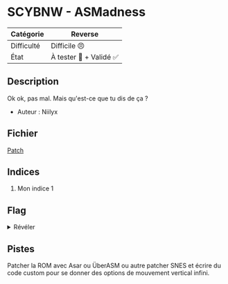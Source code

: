 # SCYBNW - ASMadness

| Catégorie  | Reverse |
|------------|---------|
| Difficulté | Difficile 😠 | 
| État       | À tester 🎯 + Validé ✅ |
## Description

Ok ok, pas mal. Mais qu'est-ce que tu dis de ça ?

- Auteur : Niilyx

## Fichier
[Patch](scybnw2.bps)

## Indices
1. Mon indice 1

## Flag
<details>
<summary>Révéler</summary>
<code>CYBN{-1_70v3_Sn35_ASM_<3-}</code>
</details>

## Pistes
Patcher la ROM avec Asar ou ÜberASM ou autre patcher SNES et écrire du code custom pour se donner des options de mouvement vertical infini.
